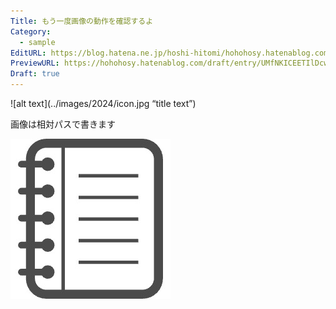 ```yaml
---
Title: もう一度画像の動作を確認するよ
Category:
  - sample
EditURL: https://blog.hatena.ne.jp/hoshi-hitomi/hohohosy.hatenablog.com/atom/entry/6801883189127980365
PreviewURL: https://hohohosy.hatenablog.com/draft/entry/UMfNKICEETIlDcwg4MPmVwK4RrQ
Draft: true
---
```


![alt text](../images/2024/icon.jpg “title text”)

画像は相対パスで書きます

![alt text](../images/2024/icon.jpg)
